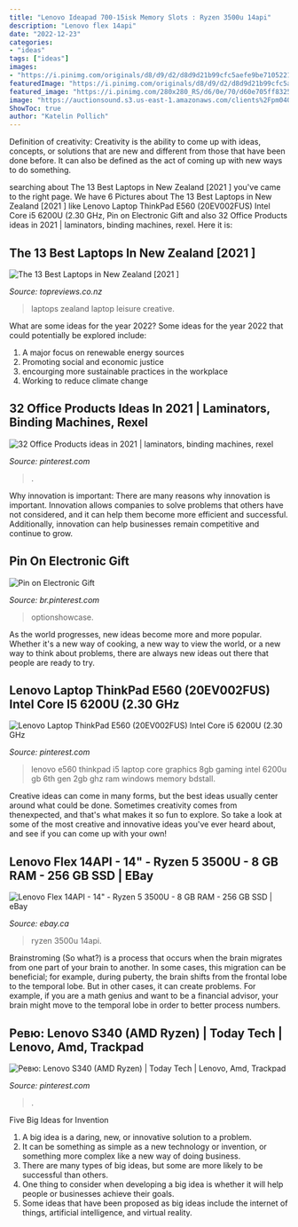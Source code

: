 ```yaml
---
title: "Lenovo Ideapad 700-15isk Memory Slots : Ryzen 3500u 14api"
description: "Lenovo flex 14api"
date: "2022-12-23"
categories:
- "ideas"
tags: ["ideas"]
images:
- "https://i.pinimg.com/originals/d8/d9/d2/d8d9d21b99cfc5aefe9be71052212cbd.jpg"
featuredImage: "https://i.pinimg.com/originals/d8/d9/d2/d8d9d21b99cfc5aefe9be71052212cbd.jpg"
featured_image: "https://i.pinimg.com/280x280_RS/d6/0e/70/d60e705ff8325777d4372741d310ac5a.jpg"
image: "https://auctionsound.s3.us-east-1.amazonaws.com/clients%2Fpm04021%2Fphoto_sets%2F76547%2FDSCN8425.JPG?width=749&amp;height=562"
ShowToc: true
author: "Katelin Pollich"
---
```



Definition of creativity:
Creativity is the ability to come up with ideas, concepts, or solutions that are new and different from those that have been done before. It can also be defined as the act of coming up with new ways to do something.

	

		
searching about The 13 Best Laptops in New Zealand [2021 ] you've came to the right page. We have 6 Pictures about The 13 Best Laptops in New Zealand [2021 ] like Lenovo Laptop ThinkPad E560 (20EV002FUS) Intel Core i5 6200U (2.30 GHz, Pin on Electronic Gift and also 32 Office Products ideas in 2021 | laminators, binding machines, rexel. Here it is:
		
    
## The 13 Best Laptops In New Zealand [2021 ]

<img loading=lazy src="https://www.topreviews.co.nz/wp-content/uploads/2020/01/image4-min.png" onerror="this.onerror=null;this.src='https://tse1.mm.bing.net/th?id=OIP.ssi9P7kf-a3OxaPtxdB86wHaEK&amp;pid=15.1';" alt="The 13 Best Laptops in New Zealand [2021 ]">

_Source: topreviews.co.nz_

>laptops zealand laptop leisure creative. 

	

What are some ideas for the year 2022?
Some ideas for the year 2022 that could potentially be explored include: 
1. A major focus on renewable energy sources 
2. Promoting social and economic justice 
3. encourging more sustainable practices in the workplace 
4. Working to reduce climate change 

    
## 32 Office Products Ideas In 2021 | Laminators, Binding Machines, Rexel

<img loading=lazy src="https://i.pinimg.com/280x280_RS/d6/0e/70/d60e705ff8325777d4372741d310ac5a.jpg" onerror="this.onerror=null;this.src='https://tse1.mm.bing.net/th?id=OIP.kzoyFJlpXPsbUqCYNXEXDgAAAA&amp;pid=15.1';" alt="32 Office Products ideas in 2021 | laminators, binding machines, rexel">

_Source: pinterest.com_

>. 

	

Why innovation is important:
There are many reasons why innovation is important. Innovation allows companies to solve problems that others have not considered, and it can help them become more efficient and successful. Additionally, innovation can help businesses remain competitive and continue to grow.

    
## Pin On Electronic Gift

<img loading=lazy src="https://i.pinimg.com/originals/d8/d9/d2/d8d9d21b99cfc5aefe9be71052212cbd.jpg" onerror="this.onerror=null;this.src='https://tse2.mm.bing.net/th?id=OIP.vvUY40Rn-5LvvKmz2697fgHaHa&amp;pid=15.1';" alt="Pin on Electronic Gift">

_Source: br.pinterest.com_

>optionshowcase. 

	

As the world progresses, new ideas become more and more popular. Whether it's a new way of cooking, a new way to view the world, or a new way to think about problems, there are always new ideas out there that people are ready to try.

    
## Lenovo Laptop ThinkPad E560 (20EV002FUS) Intel Core I5 6200U (2.30 GHz

<img loading=lazy src="https://i.pinimg.com/originals/b7/15/2d/b7152d2e6594e7d09165c5a8ab529392.jpg" onerror="this.onerror=null;this.src='https://tse1.mm.bing.net/th?id=OIP.ybkQVWhyEBtYNhYzE3se8wHaFj&amp;pid=15.1';" alt="Lenovo Laptop ThinkPad E560 (20EV002FUS) Intel Core i5 6200U (2.30 GHz">

_Source: pinterest.com_

>lenovo e560 thinkpad i5 laptop core graphics 8gb gaming intel 6200u gb 6th gen 2gb ghz ram windows memory bdstall. 

	

Creative ideas can come in many forms, but the best ideas usually center around what could be done. Sometimes creativity comes from thenexpected, and that's what makes it so fun to explore. So take a look at some of the most creative and innovative ideas you've ever heard about, and see if you can come up with your own!

    
## Lenovo Flex 14API - 14&quot; - Ryzen 5 3500U - 8 GB RAM - 256 GB SSD | EBay

<img loading=lazy src="https://auctionsound.s3.us-east-1.amazonaws.com/clients%2Fpm04021%2Fphoto_sets%2F76547%2FDSCN8425.JPG?width=749&amp;height=562" onerror="this.onerror=null;this.src='https://tse4.mm.bing.net/th?id=OIP.ljtoCTJnyU_cMfjGdzrL2wHaFj&amp;pid=15.1';" alt="Lenovo Flex 14API - 14&quot; - Ryzen 5 3500U - 8 GB RAM - 256 GB SSD | eBay">

_Source: ebay.ca_

>ryzen 3500u 14api. 

	

Brainstroming (So what?) is a process that occurs when the brain migrates from one part of your brain to another. In some cases, this migration can be beneficial; for example, during puberty, the brain shifts from the frontal lobe to the temporal lobe. But in other cases, it can create problems. For example, if you are a math genius and want to be a financial advisor, your brain might move to the temporal lobe in order to better process numbers.

    
## Ревю: Lenovo S340 (AMD Ryzen) | Today Tech | Lenovo, Amd, Trackpad

<img loading=lazy src="https://i.pinimg.com/originals/2f/70/61/2f7061a4ab9043919234083284146bb9.jpg" onerror="this.onerror=null;this.src='https://tse1.mm.bing.net/th?id=OIP.qurwPvAARH3mdLfxRHKR7QHaFj&amp;pid=15.1';" alt="Ревю: Lenovo S340 (AMD Ryzen) | Today Tech | Lenovo, Amd, Trackpad">

_Source: pinterest.com_

>. 

	

Five Big Ideas for Invention
1. A big idea is a daring, new, or innovative solution to a problem. 
2. It can be something as simple as a new technology or invention, or something more complex like a new way of doing business. 
3. There are many types of big ideas, but some are more likely to be successful than others. 
4. One thing to consider when developing a big idea is whether it will help people or businesses achieve their goals. 
5. Some ideas that have been proposed as big ideas include the internet of things, artificial intelligence, and virtual reality.

